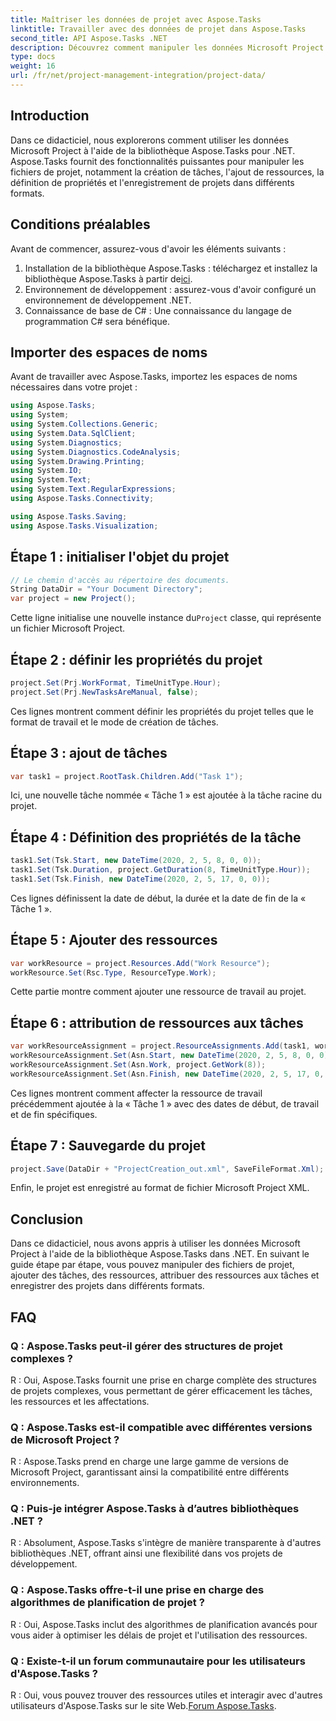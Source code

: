```yaml
---
title: Maîtriser les données de projet avec Aspose.Tasks
linktitle: Travailler avec des données de projet dans Aspose.Tasks
second_title: API Aspose.Tasks .NET
description: Découvrez comment manipuler les données Microsoft Project à l'aide d'Aspose.Tasks dans .NET. Créez des tâches, ajoutez des ressources et enregistrez facilement des projets.
type: docs
weight: 16
url: /fr/net/project-management-integration/project-data/
---
```

## Introduction
Dans ce didacticiel, nous explorerons comment utiliser les données Microsoft Project à l'aide de la bibliothèque Aspose.Tasks pour .NET. Aspose.Tasks fournit des fonctionnalités puissantes pour manipuler les fichiers de projet, notamment la création de tâches, l'ajout de ressources, la définition de propriétés et l'enregistrement de projets dans différents formats.
## Conditions préalables
Avant de commencer, assurez-vous d'avoir les éléments suivants :
1.  Installation de la bibliothèque Aspose.Tasks : téléchargez et installez la bibliothèque Aspose.Tasks à partir de[ici](https://releases.aspose.com/tasks/net/).
2. Environnement de développement : assurez-vous d'avoir configuré un environnement de développement .NET.
3. Connaissance de base de C# : Une connaissance du langage de programmation C# sera bénéfique.

## Importer des espaces de noms
Avant de travailler avec Aspose.Tasks, importez les espaces de noms nécessaires dans votre projet :
```csharp
using Aspose.Tasks;
using System;
using System.Collections.Generic;
using System.Data.SqlClient;
using System.Diagnostics;
using System.Diagnostics.CodeAnalysis;
using System.Drawing.Printing;
using System.IO;
using System.Text;
using System.Text.RegularExpressions;
using Aspose.Tasks.Connectivity;

using Aspose.Tasks.Saving;
using Aspose.Tasks.Visualization;
```

## Étape 1 : initialiser l'objet du projet
```csharp
// Le chemin d'accès au répertoire des documents.
String DataDir = "Your Document Directory";
var project = new Project();
```
 Cette ligne initialise une nouvelle instance du`Project` classe, qui représente un fichier Microsoft Project.
## Étape 2 : définir les propriétés du projet
```csharp
project.Set(Prj.WorkFormat, TimeUnitType.Hour);
project.Set(Prj.NewTasksAreManual, false);
```
Ces lignes montrent comment définir les propriétés du projet telles que le format de travail et le mode de création de tâches.
## Étape 3 : ajout de tâches
```csharp
var task1 = project.RootTask.Children.Add("Task 1");
```
Ici, une nouvelle tâche nommée « Tâche 1 » est ajoutée à la tâche racine du projet.
## Étape 4 : Définition des propriétés de la tâche
```csharp
task1.Set(Tsk.Start, new DateTime(2020, 2, 5, 8, 0, 0));
task1.Set(Tsk.Duration, project.GetDuration(8, TimeUnitType.Hour));
task1.Set(Tsk.Finish, new DateTime(2020, 2, 5, 17, 0, 0));
```
Ces lignes définissent la date de début, la durée et la date de fin de la « Tâche 1 ».
## Étape 5 : Ajouter des ressources
```csharp
var workResource = project.Resources.Add("Work Resource");
workResource.Set(Rsc.Type, ResourceType.Work);
```
Cette partie montre comment ajouter une ressource de travail au projet.
## Étape 6 : attribution de ressources aux tâches
```csharp
var workResourceAssignment = project.ResourceAssignments.Add(task1, workResource);
workResourceAssignment.Set(Asn.Start, new DateTime(2020, 2, 5, 8, 0, 0));
workResourceAssignment.Set(Asn.Work, project.GetWork(8));
workResourceAssignment.Set(Asn.Finish, new DateTime(2020, 2, 5, 17, 0, 0));
```
Ces lignes montrent comment affecter la ressource de travail précédemment ajoutée à la « Tâche 1 » avec des dates de début, de travail et de fin spécifiques.
## Étape 7 : Sauvegarde du projet
```csharp
project.Save(DataDir + "ProjectCreation_out.xml", SaveFileFormat.Xml);
```
Enfin, le projet est enregistré au format de fichier Microsoft Project XML.

## Conclusion
Dans ce didacticiel, nous avons appris à utiliser les données Microsoft Project à l'aide de la bibliothèque Aspose.Tasks dans .NET. En suivant le guide étape par étape, vous pouvez manipuler des fichiers de projet, ajouter des tâches, des ressources, attribuer des ressources aux tâches et enregistrer des projets dans différents formats.
## FAQ
### Q : Aspose.Tasks peut-il gérer des structures de projet complexes ?
R : Oui, Aspose.Tasks fournit une prise en charge complète des structures de projets complexes, vous permettant de gérer efficacement les tâches, les ressources et les affectations.
### Q : Aspose.Tasks est-il compatible avec différentes versions de Microsoft Project ?
R : Aspose.Tasks prend en charge une large gamme de versions de Microsoft Project, garantissant ainsi la compatibilité entre différents environnements.
### Q : Puis-je intégrer Aspose.Tasks à d’autres bibliothèques .NET ?
R : Absolument, Aspose.Tasks s'intègre de manière transparente à d'autres bibliothèques .NET, offrant ainsi une flexibilité dans vos projets de développement.
### Q : Aspose.Tasks offre-t-il une prise en charge des algorithmes de planification de projet ?
R : Oui, Aspose.Tasks inclut des algorithmes de planification avancés pour vous aider à optimiser les délais de projet et l'utilisation des ressources.
### Q : Existe-t-il un forum communautaire pour les utilisateurs d'Aspose.Tasks ?
 R : Oui, vous pouvez trouver des ressources utiles et interagir avec d'autres utilisateurs d'Aspose.Tasks sur le site Web.[Forum Aspose.Tasks](https://forum.aspose.com/c/tasks/15).